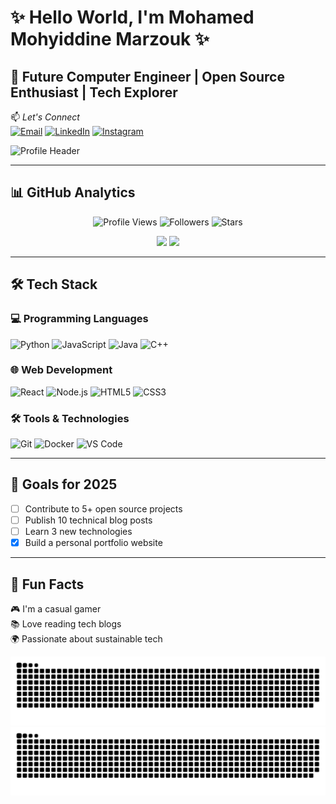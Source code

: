 # ✨ Hello World, I'm Mohamed Mohyiddine Marzouk ✨

## 🚀 Future Computer Engineer | Open Source Enthusiast | Tech Explorer

📫 *Let's Connect*  
[![Email](https://img.shields.io/badge/mohamedmohyiddine.marzouk@esprit.tn-0078D4?logo=microsoft-outlook)](mailto:mohamedmohyiddine.marzouk@esprit.tn) 
[![LinkedIn](https://img.shields.io/badge/-LinkedIn-0A66C2?logo=linkedin)]([https://www.linkedin.com/in/ton-lien-linkedin/](https://www.linkedin.com/in/mohamed-mohyiddine-marzouk-3a313526a/)) 
[![Instagram](https://img.shields.io/badge/-Instagram-E4405F?logo=instagram)](https://www.instagram.com/mouhiddin_marzouk/)

![Profile Header](https://github-profile-summary-cards.vercel.app/api/cards/profile-details?username=Mohamed-Mohyiddine-Marzouk&theme=github_dark)

---

## 📊 GitHub Analytics

<div align="center">
  
![Profile Views](https://komarev.com/ghpvc/?username=Mohamed-Mohyiddine-Marzouk&label=Profile+Views&color=blueviolet&style=flat-square)
![Followers](https://img.shields.io/github/followers/Mohamed-Mohyiddine-Marzouk?label=Followers&style=social)
![Stars](https://img.shields.io/github/stars/Mohamed-Mohyiddine-Marzouk?label=Stars&color=gold&style=flat-square)

</div>

<div align="center">
  <img height="180em" src="https://github-readme-stats.vercel.app/api?username=Mohamed-Mohyiddine-Marzouk&show_icons=true&theme=dracula&count_private=true&include_all_commits=true" />
  <img height="180em" src="https://github-readme-streak-stats.herokuapp.com/?user=Mohamed-Mohyiddine-Marzouk&theme=dracula" />
</div>

---

## 🛠️ Tech Stack

### 💻 Programming Languages
![Python](https://img.shields.io/badge/-Python-3776AB?logo=python&logoColor=white)
![JavaScript](https://img.shields.io/badge/-JavaScript-F7DF1E?logo=javascript&logoColor=black)
![Java](https://img.shields.io/badge/-Java-007396?logo=java)
![C++](https://img.shields.io/badge/-C++-00599C?logo=c%2B%2B)

### 🌐 Web Development
![React](https://img.shields.io/badge/-React-61DAFB?logo=react)
![Node.js](https://img.shields.io/badge/-Node.js-339933?logo=node.js)
![HTML5](https://img.shields.io/badge/-HTML5-E34F26?logo=html5)
![CSS3](https://img.shields.io/badge/-CSS3-1572B6?logo=css3)

### 🛠️ Tools & Technologies
![Git](https://img.shields.io/badge/-Git-F05032?logo=git)
![Docker](https://img.shields.io/badge/-Docker-2496ED?logo=docker)
![VS Code](https://img.shields.io/badge/-VS_Code-007ACC?logo=visual-studio-code)

---

## 🎯 Goals for 2025
- [ ] Contribute to 5+ open source projects  
- [ ] Publish 10 technical blog posts  
- [ ] Learn 3 new technologies  
- [x] Build a personal portfolio website  

---

## 🎨 Fun Facts
🎮 I'm a casual gamer  
📚 Love reading tech blogs  
🌍 Passionate about sustainable tech  

<div align="center">
  
![Snake Animation](https://raw.githubusercontent.com/Platane/snk/output/github-contribution-grid-snake-dark.svg#gh-dark-mode-only)  
![Snake Animation](https://raw.githubusercontent.com/Platane/snk/output/github-contribution-grid-snake.svg#gh-light-mode-only)

</div>
